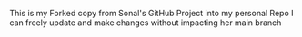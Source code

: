 This is my Forked copy from Sonal's GitHub Project into my personal Repo
I can freely update and make changes without impacting her main branch
